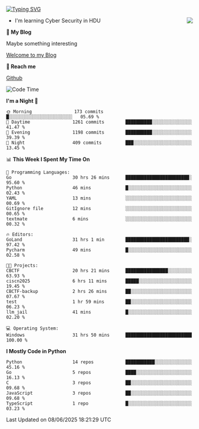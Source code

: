 [![Typing SVG](https://readme-typing-svg.herokuapp.com?font=Fira+Code&pause=1000&random=false&width=450&height=60&lines=Hello+%F0%9F%91%8B%F0%9F%8F%BB;I'm+JBNRZ)](https://git.io/typing-svg)

<a href="#">
  <img align="right" src="https://github-readme-stats.vercel.app/api?username=JBNRZ&show_icons=true&bg_color=15,f2f7fd,E0EAFC" />
</a>

- I'm learning Cyber Security in HDU

 **🌱 My Blog**

Maybe something interesting

[Welcome to my Blog](https://jbnrz.com.cn/)

 **💬 Reach me** 

[Github](https://github.com/JBNRZ)


<!--START_SECTION:waka-->
![Code Time](http://img.shields.io/badge/Code%20Time-1%2C237%20hrs%2022%20mins-blue)

**I'm a Night 🦉** 

```text
🌞 Morning                173 commits         █░░░░░░░░░░░░░░░░░░░░░░░░   05.69 % 
🌆 Daytime                1261 commits        ██████████░░░░░░░░░░░░░░░   41.47 % 
🌃 Evening                1198 commits        ██████████░░░░░░░░░░░░░░░   39.39 % 
🌙 Night                  409 commits         ███░░░░░░░░░░░░░░░░░░░░░░   13.45 % 
```


📊 **This Week I Spent My Time On** 

```text
💬 Programming Languages: 
Go                       30 hrs 26 mins      ████████████████████████░   95.60 % 
Python                   46 mins             █░░░░░░░░░░░░░░░░░░░░░░░░   02.43 % 
YAML                     13 mins             ░░░░░░░░░░░░░░░░░░░░░░░░░   00.69 % 
GitIgnore file           12 mins             ░░░░░░░░░░░░░░░░░░░░░░░░░   00.65 % 
textmate                 6 mins              ░░░░░░░░░░░░░░░░░░░░░░░░░   00.32 % 

🔥 Editors: 
GoLand                   31 hrs 1 min        ████████████████████████░   97.42 % 
Pycharm                  49 mins             █░░░░░░░░░░░░░░░░░░░░░░░░   02.58 % 

🐱‍💻 Projects: 
CBCTF                    20 hrs 21 mins      ████████████████░░░░░░░░░   63.93 % 
ciscn2025                6 hrs 11 mins       █████░░░░░░░░░░░░░░░░░░░░   19.45 % 
CBCTF-backup             2 hrs 26 mins       ██░░░░░░░░░░░░░░░░░░░░░░░   07.67 % 
test                     1 hr 59 mins        ██░░░░░░░░░░░░░░░░░░░░░░░   06.23 % 
llm_jail                 41 mins             █░░░░░░░░░░░░░░░░░░░░░░░░   02.20 % 

💻 Operating System: 
Windows                  31 hrs 50 mins      █████████████████████████   100.00 % 
```

**I Mostly Code in Python** 

```text
Python                   14 repos            ███████████░░░░░░░░░░░░░░   45.16 % 
Go                       5 repos             ████░░░░░░░░░░░░░░░░░░░░░   16.13 % 
C                        3 repos             ██░░░░░░░░░░░░░░░░░░░░░░░   09.68 % 
JavaScript               3 repos             ██░░░░░░░░░░░░░░░░░░░░░░░   09.68 % 
TypeScript               1 repo              █░░░░░░░░░░░░░░░░░░░░░░░░   03.23 % 
```




 Last Updated on 08/06/2025 18:21:29 UTC
<!--END_SECTION:waka-->
